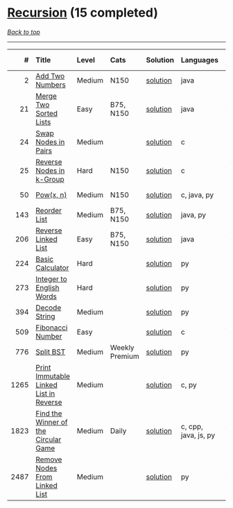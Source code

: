 # [Recursion](<https://leetcode.com/tag/Recursion/>) (15 completed)

*[Back to top](<../../README.md>)*

------

|    # | Title                                                                                                            | Level   | Cats           | Solution                                                          | Languages            | Date Complete   |
|-----:|:-----------------------------------------------------------------------------------------------------------------|:--------|:---------------|:------------------------------------------------------------------|:---------------------|:----------------|
|    2 | [Add Two Numbers](<https://leetcode.com/problems/add-two-numbers>)                                               | Medium  | N150           | [solution](<../_2. Add Two Numbers.md>)                           | java                 | Jul 11, 2024    |
|   21 | [Merge Two Sorted Lists](<https://leetcode.com/problems/merge-two-sorted-lists>)                                 | Easy    | B75, N150      | [solution](<../_21. Merge Two Sorted Lists.md>)                   | java                 | Jul 11, 2024    |
|   24 | [Swap Nodes in Pairs](<https://leetcode.com/problems/swap-nodes-in-pairs>)                                       | Medium  |                | [solution](<../_24. Swap Nodes in Pairs.md>)                      | c                    | Jul 11, 2024    |
|   25 | [Reverse Nodes in k-Group](<https://leetcode.com/problems/reverse-nodes-in-k-group>)                             | Hard    | N150           | [solution](<../_25. Reverse Nodes in k-Group.md>)                 | c                    | Jul 11, 2024    |
|   50 | [Pow(x, n)](<https://leetcode.com/problems/powx-n>)                                                              | Medium  | N150           | [solution](<../_50. Pow(x, n).md>)                                | c, java, py          | Jul 11, 2024    |
|  143 | [Reorder List](<https://leetcode.com/problems/reorder-list>)                                                     | Medium  | B75, N150      | [solution](<../_143. Reorder List.md>)                            | java, py             | Jul 11, 2024    |
|  206 | [Reverse Linked List](<https://leetcode.com/problems/reverse-linked-list>)                                       | Easy    | B75, N150      | [solution](<../_206. Reverse Linked List.md>)                     | java                 | Jul 11, 2024    |
|  224 | [Basic Calculator](<https://leetcode.com/problems/basic-calculator>)                                             | Hard    |                | [solution](<../_224. Basic Calculator.md>)                        | py                   | Jul 11, 2024    |
|  273 | [Integer to English Words](<https://leetcode.com/problems/integer-to-english-words>)                             | Hard    |                | [solution](<../_273. Integer to English Words.md>)                | py                   | Jul 11, 2024    |
|  394 | [Decode String](<https://leetcode.com/problems/decode-string>)                                                   | Medium  |                | [solution](<../_394. Decode String.md>)                           | py                   | Jul 11, 2024    |
|  509 | [Fibonacci Number](<https://leetcode.com/problems/fibonacci-number>)                                             | Easy    |                | [solution](<../_509. Fibonacci Number.md>)                        | c                    | Jul 11, 2024    |
|  776 | [Split BST](<https://leetcode.com/problems/split-bst>)                                                           | Medium  | Weekly Premium | [solution](<../_776. Split BST.md>)                               | py                   | Jul 11, 2024    |
| 1265 | [Print Immutable Linked List in Reverse](<https://leetcode.com/problems/print-immutable-linked-list-in-reverse>) | Medium  |                | [solution](<../_1265. Print Immutable Linked List in Reverse.md>) | c, py                | Jul 11, 2024    |
| 1823 | [Find the Winner of the Circular Game](<https://leetcode.com/problems/find-the-winner-of-the-circular-game>)     | Medium  | Daily          | [solution](<../_1823. Find the Winner of the Circular Game.md>)   | c, cpp, java, js, py | Jul 11, 2024    |
| 2487 | [Remove Nodes From Linked List](<https://leetcode.com/problems/remove-nodes-from-linked-list>)                   | Medium  |                | [solution](<../_2487. Remove Nodes From Linked List.md>)          | py                   | Jul 11, 2024    |